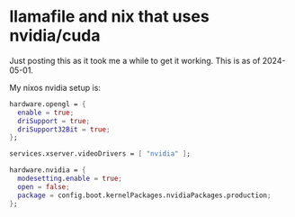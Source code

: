 # llamafile and nix that uses nvidia/cuda

Just posting this as it took me a while to get it working. This is as of 2024-05-01.

My nixos nvidia setup is:

``` nix
hardware.opengl = {
  enable = true;
  driSupport = true;
  driSupport32Bit = true;
};

services.xserver.videoDrivers = [ "nvidia" ];

hardware.nvidia = {
  modesetting.enable = true;
  open = false;
  package = config.boot.kernelPackages.nvidiaPackages.production;
};
```
